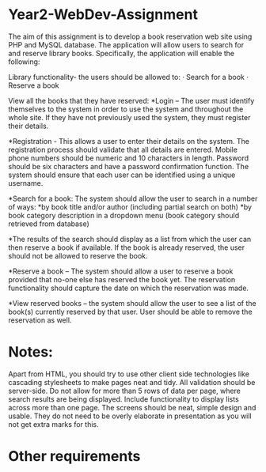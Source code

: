 # Year2-WebDev-Assignment
The aim of this assignment is to develop a book reservation web site using PHP and
MySQL database. The application will allow users to search for and reserve library books.
Specifically, the application will enable the following:

Library functionality- the users should be allowed to:
    · Search for a book
    · Reserve a book

View all the books that they have reserved:
*Login – The user must identify themselves to the system in order to use the     system and throughout the whole site. If they have not previously used the system, they must register their details.
      
*Registration - This allows a user to enter their details on the system. The registration process should validate that all details are entered. Mobile phone numbers should be numeric and 10 characters in length. Password should be six characters and have a password confirmation function. The system should ensure that each user can be
identified using a unique username.

*Search for a book: The system should allow the user to search in a number of ways:
              *by book title and/or author (including partial search on both)
              *by book category description in a dropdown menu (book category should
retrieved from database)

*The results of the search should display as a list from which the user can then reserve a book if available. If the book is already reserved, the user should not be allowed to reserve the book.

*Reserve a book – The system should allow a user to reserve a book provided that no-one
else has reserved the book yet. The reservation functionality should capture the date on
which the reservation was made.

*View reserved books – the system should allow the user to see a list of the book(s)
currently reserved by that user. User should be able to remove the reservation as well.

# Notes:
Apart from HTML, you should try to use other client side technologies like cascading stylesheets to make pages neat and tidy. 
All validation should be server-side.
Do not allow for more than 5 rows of data per page, where search results are being displayed.
Include functionality to display lists across more than one page.
The screens should be neat, simple design and usable. They do not need to be overly elaborate in
presentation as you will not get extra marks for this.

# Other requirements


